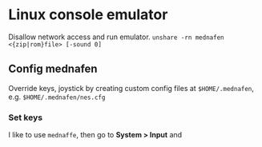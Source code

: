 # Linux console emulator

Disallow network access and run emulator.
`unshare -rn mednafen <{zip|rom}file> [-sound 0]`

## Config mednafen

Override keys, joystick by creating custom config files at `$HOME/.mednafen`, e.g. `$HOME/.mednafen/nes.cfg`

### Set keys

I like to use `mednaffe`, then go to **System > Input** and 
<!--stackedit_data:
eyJoaXN0b3J5IjpbMTgxNzIwODU4Ml19
-->